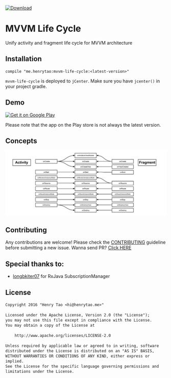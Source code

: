 [ ![Download](https://api.bintray.com/packages/henrytao-me/maven/mvvm-life-cycle/images/download.svg) ](https://bintray.com/henrytao-me/maven/mvvm-life-cycle/_latestVersion)

MVVM Life Cycle
================

Unify activity and fragment life cycle for MVVM architecture


## Installation

```
compile "me.henrytao:mvvm-life-cycle:<latest-version>"
```

`mvvm-life-cycle` is deployed to `jCenter`. Make sure you have `jcenter()` in your project gradle.


## Demo

[![Get it on Google Play](https://raw.githubusercontent.com/henrytao-me/mvvm-life-cycle/master/screenshots/google-play.png)](https://play.google.com/store/apps/details?id=me.henrytao.mvvmlifecycle)

Please note that the app on the Play store is not always the latest version.


## Concepts

![Feature](./screenshots/mvvm-life-cycle.jpg)


## Contributing

Any contributions are welcome!
Please check the [CONTRIBUTING](CONTRIBUTING.md) guideline before submitting a new issue. Wanna send PR? [Click HERE](https://github.com/henrytao-me/mvvm-life-cycle/pulls)


## Special thanks to:

- [longbkiter07](https://github.com/longbkiter07) for RxJava SubscriptionManager


## License

    Copyright 2016 "Henry Tao <hi@henrytao.me>"

    Licensed under the Apache License, Version 2.0 (the "License");
    you may not use this file except in compliance with the License.
    You may obtain a copy of the License at

        http://www.apache.org/licenses/LICENSE-2.0

    Unless required by applicable law or agreed to in writing, software
    distributed under the License is distributed on an "AS IS" BASIS,
    WITHOUT WARRANTIES OR CONDITIONS OF ANY KIND, either express or implied.
    See the License for the specific language governing permissions and
    limitations under the License.


